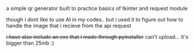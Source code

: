 a simple qr generator 
built to practice basics of tkinter and request module

though i dont like to use AI in my codes.. but i used it to figure out how to handle the image that i recieve from the api request 

~~i have also include an exe that i made through pyinstaller~~ can't upload... it's bigger than 25mb :)
